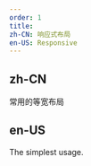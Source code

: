 ```yaml
---
order: 1
title:
zh-CN: 响应式布局
en-US: Responsive 
---
```


## zh-CN

常用的等宽布局

## en-US

The simplest usage.

